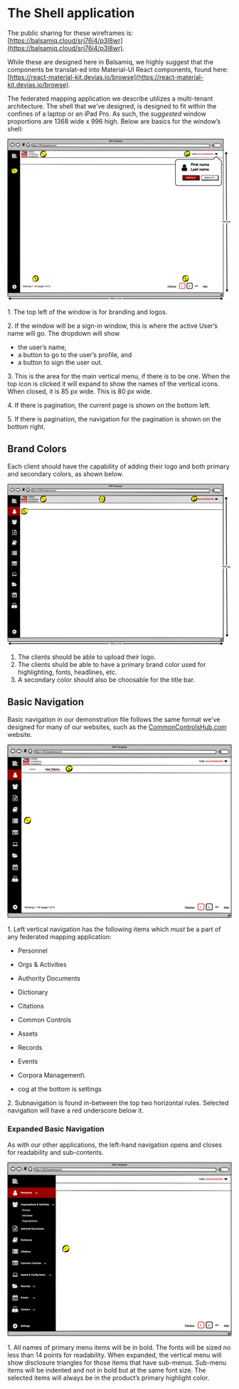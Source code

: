 # The Shell application

The public sharing for these wireframes is: [https://balsamiq.cloud/srj76i4/p3l8wr](https://balsamiq.cloud/srj76i4/p3l8wr).

While these are designed here in Balsamiq, we highly suggest that the components be translat-ed into Material-UI React components, found here: [https://react-material-kit.devias.io/browse](https://react-material-kit.devias.io/browse).

The federated mapping application we describe utilizes a multi-tenant architecture. The shell that we’ve designed, is designed to fit within the confines of a laptop or an iPad Pro. As such, the _suggested_ window proportions are 1368 wide x 996 high. Below are basics for the window’s shell:

![Window basics](<../../.gitbook/assets/0 (9).png>)

1\. The top left of the window is for branding and logos.

2\. If the window will be a sign-in window, this is where the active User’s name will go. The dropdown will show

* the user’s name,
* a button to go to the user’s profile, and
* a button to sign the user out.

3\. This is the area for the main vertical menu, if there is to be one. When the top icon is clicked it will expand to show the names of the vertical icons. When closed, it is 85 px wide. This is 80 px wide.

4\. If there is pagination, the current page is shown on the bottom left.

5\. If there is pagination, the navigation for the pagination is shown on the bottom right.

## Brand Colors

Each client should have the capability of adding their logo and both primary and secondary colors, as shown below.

![Basic shell with colors and logo placement](<../../.gitbook/assets/image (1).png>)

1. &#x20;The clients should be able to upload their logo.
2. The clients shuld be able to have a primary brand color used for highlighting, fonts, headlines, etc.
3. A secondary color should also be choosable for the title bar.

## Basic Navigation

Basic navigation in our demonstration file follows the same format we’ve designed for many of our websites, such as the [CommonControlsHub.com](https://cch.commoncontrolshub.com/) website.

![Basic navigation](<../../.gitbook/assets/1 (3).png>)

1\. Left vertical navigation has the following items which _must_ be a part of any federated mapping application:

* Personnel
* Orgs & Activities
* Authority Documents
* Dictionary
* Citations
* Common Controls
* Assets
* Records
* Events
* Corpora Management\

* cog at the bottom is settings

2\. Subnavigation is found in-between the top two horizontal rules. Selected navigation will have a red underscore below it.

### Expanded Basic Navigation

As with our other applications, the left-hand navigation opens and closes for readability and sub-contents.

![Expanded basic navigation](<../../.gitbook/assets/2 (6).png>)

1\. All names of primary menu items will be in bold. The fonts will be sized no less than 14 points for readability. When expanded, the vertical menu will show disclosure triangles for those items that have sub-menus. Sub-menu items will be indented and not in bold but at the same font size. The selected items will always be in the product’s primary highlight color.
